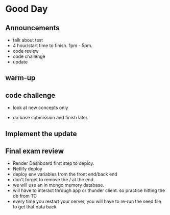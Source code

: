 # Good Day

## Announcements

- talk about test
- 4 hour/start time to finish. 1pm - 5pm.
- code review
- code challenge
- update

## warm-up

## code challenge

- look at new concepts only

- do base submission and finish later.

## Implement the update

## Final exam review

- Render Dashboard first step to deploy.
- Netlify deploy
- deploy env variables from the front end/back end
- don't forget to remove the / at the end.
- we will use an in mongo memory database.
- will have to interact through app or thunder client. so practice hitting the
  db from TC
- every time you restart your server, you will have to re-run the seed file to
  get that data back
